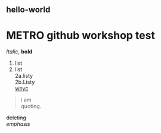 ## hello-world
# METRO github workshop test
_Italic_, **bold**
1. list
2. list  
  2a.listy  
  2b.Listy  
[wnyc](http://wnyc.org)  
  
> i am  
> quoting.  

<del>deleting</del>  
<em>emphasis</em>  
